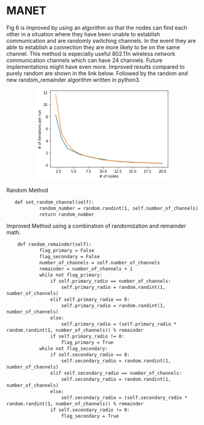 # MANET
Fig 6 is improved by using an algorithm so that the nodes can find each other in a situation 
where they have been unable to establish communication and are randomly switching channels. In the event they are able to establish a connection they are more likely to be on the same channel. This method is especially useful 802.11n wireless network communication channels which can have 24 channels. Future implementations might have even more. Improved results compared to purely random are shown in the link below. Followed by the random and new random_remainder algorithm written in python3.

<p align="center">
  <img src="https://github.com/Ceaustin117/MANET/blob/master/improvements.png" width="350" title="hover text">
</p>



Random Method

       def set_random_channel(self):
                random_number = random.randint(1, self.number_of_channels)
                return random_number

Improved Method using a combination of randomization and remainder math.

        def random_remainder(self):
                flag_primary = False
                flag_secondary = False
                number_of_channels = self.number_of_channels
                remainder = number_of_channels + 1
                while not flag_primary:
                    if self.primary_radio == number_of_channels:
                        self.primary_radio = random.randint(1, number_of_channels)
                    elif self.primary_radio == 0:
                        self.primary_radio = random.randint(1, number_of_channels)
                    else:
                        self.primary_radio = (self.primary_radio * random.randint(1, number_of_channels)) % remainder
                    if self.primary_radio != 0:
                        flag_primary = True
                while not flag_secondary:
                    if self.secondary_radio == 0:
                        self.secondary_radio = random.randint(1, number_of_channels)
                    elif self.secondary_radio == number_of_channels:
                        self.secondary_radio = random.randint(1, number_of_channels)
                    else:
                        self.secondary_radio = (self.secondary_radio * random.randint(1, number_of_channels)) % remainder
                    if self.secondary_radio != 0:
                        flag_secondary = True

